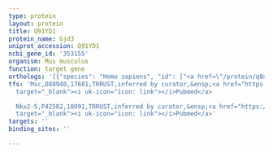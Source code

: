 ```yaml
---
type: protein
layout: protein
title: Q91YD1
protein_name: Gjd3
uniprot_accession: Q91YD1
ncbi_gene_id: '353155'
organism: Mus musculus
function: target gene
orthologs: '[{"species": "Homo sapiens", "id": ["<a href=\"/protein/q8n144\">Q8N144</a>"]}, {"species": "Rattus norvegicus", "id": ["E9PTP3"]}]'
tfs: 'Msc,O88940,17681,TRRUST,inferred by curator,&ensp;<a href="https://www.ncbi.nlm.nih.gov/pubmed/?term=29087512%5Buid%5D+OR+25487574%5Buid%5D"
  target="_blank"><i uk-icon="icon: link"></i>Pubmed</a>

  Nkx2-5,P42582,18091,TRRUST,inferred by curator,&ensp;<a href="https://www.ncbi.nlm.nih.gov/pubmed/?term=15850572%5Buid%5D+OR+29087512%5Buid%5D"
  target="_blank"><i uk-icon="icon: link"></i>Pubmed</a>'
targets: ''
binding_sites: ''

---
```

